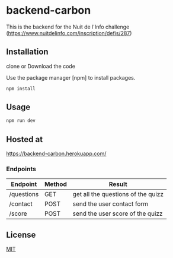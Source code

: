 # backend-carbon

This is the backend for the Nuit de l'Info challenge (https://www.nuitdelinfo.com/inscription/defis/287)

## Installation

clone or Download the code

Use the package manager [npm] to install packages.

```bash
npm install
```

## Usage

```bash
npm run dev
````

## Hosted at

https://backend-carbon.herokuapp.com/

### Endpoints

| Endpoint | Method | Result |
| ------ | ------ | ------|
| /questions | GET |  get all the questions of the quizz
| /contact | POST | send the user contact form
| /score | POST | send the user score of the quizz
## License

[MIT](https://choosealicense.com/licenses/mit/)
